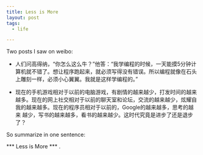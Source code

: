 ```yaml
---
title: Less is More
layout: post
tags:
  - life

---
```


Two posts I saw on weibo:


* 人们问高得纳，“你怎么这么牛？”他答：“我学编程的时候，一天能摸5分钟计
算机就不错了。想让程序跑起来，就必须写得没有错误。所以编程就像在石头
上雕刻一样，必须小心翼翼。我就是这样学编程的。”

* 现在的手机游戏相对于以前的电脑游戏，有剧情的越来越少，打发时间的越来
越多。现在的网上社交相对于以前的聊天室和论坛，交流的越来越少，炫耀自
我的越来越多。现在的程序员相对于以前的，Google的越来越多，思考的越来
越少，写书的越来越多，看书的越来越少。这时代究竟是进步了还是退步了？

So summarize in one sentence:

*** Less is More *** .

